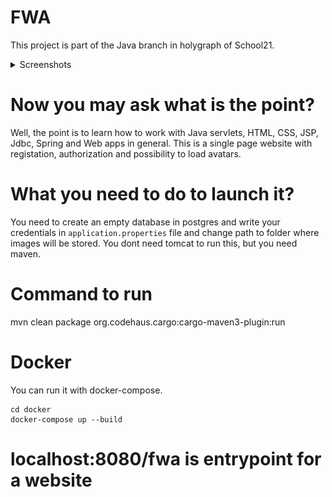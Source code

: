 # FWA
This project is part of the Java branch in holygraph of School21.

<details>
<summary>Screenshots</summary>
<details>
<summary>Index</summary>
![Image](screenshots/index.png)
</details>
<details>
<summary>SignUp</summary>
![Image](screenshots/signUp.png)
</details>
<details>
<summary>SignIn</summary>
![Image](screenshots/signIn.png)
</details>
<details>
<summary>Default Profile</summary>
![Image](screenshots/default_profile_page.png)
</details>
<details>
<summary>Profile with avatar</summary>
![Image](screenshots/profile_page_with_avatar.png)
</details>
</details>

# Now you may ask what is the point?
Well, the point is to learn how to work with Java servlets, HTML, CSS, JSP, Jdbc, Spring and Web apps in general.
This is a single page website with registation, authorization and possibility to load avatars.

# What you need to do to launch it?
You need to create an empty database in postgres and write your credentials in ```application.properties``` file and change path to folder where images will be stored.
You dont need tomcat to run this, but you need maven.

# Command to run
mvn clean package org.codehaus.cargo:cargo-maven3-plugin:run

# Docker
You can run it with docker-compose.

```
cd docker
docker-compose up --build
```

# localhost:8080/fwa is entrypoint for a website
